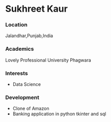 # Sukhreet Kaur

### Location

Jalandhar,Punjab,India  

### Academics
Lovely Professional University Phagwara  

### Interests

- Data Science

### Development

- Clone of Amazon
- Banking application in python tkinter and sql
